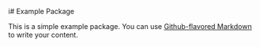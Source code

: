 i# Example Package

This is a simple example package. You can use
[Github-flavored Markdown](https://guides.github.com/features/mastering-markdown/)
to write your content.
